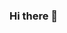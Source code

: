### Hi there 👋

<!--
**ruskzhou/ruskzhou** is a ✨ _special_ ✨ repository because its `README.md` (this file) appears on your GitHub profile.

Here are some ideas to get you started:

🔭 I’m currently working on C.
🌱 I’m currently learning B.
👯 I’m looking to collaborate on D.
🤔 I’m looking for help with A.
💬 Ask me about E.
📫 How to reach me: F.
😄 Pronouns: TTTT.
⚡ Fun fact: LLLL.
-->


